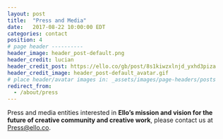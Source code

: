 ```yaml
---
layout: post
title:  "Press and Media"
date:   2017-08-22 10:00:00 EDT
categories: contact
position: 4
# page header ----------
header_image: header_post-default.png
header_credit: lucian
header_credit_post: https://ello.co/gb/post/8s1kiwzxlnjd_yxhd3piza
header_credit_image: header_post-default_avatar.gif
# place header/avatar images in: _assets/images/page-headers/posts
redirect_from:
  - /about/press
---
```


Press and media entities interested in **Ello’s mission and vision for the future of creative community and creative work**, please contact us at Press@ello.co.
